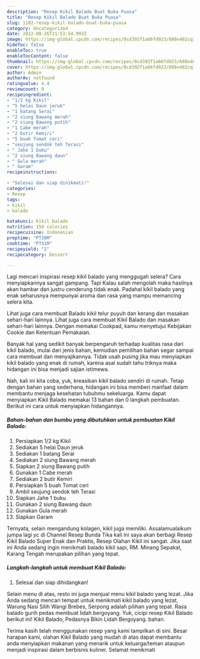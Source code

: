 ```yaml
---
description: "Resep Kikil Balado Buat Buka Puasa"
title: "Resep Kikil Balado Buat Buka Puasa"
slug: 1182-resep-kikil-balado-buat-buka-puasa
category: Uncategorized
date: 2022-08-26T21:53:54.993Z
image: https://img-global.cpcdn.com/recipes/8cd392f1a66fd923/680x482cq70/kikil-balado-foto-resep-utama.jpg
hideToc: false
enableToc: true
enableTocContent: false
thumbnail: https://img-global.cpcdn.com/recipes/8cd392f1a66fd923/680x482cq70/kikil-balado-foto-resep-utama.jpg
cover: https://img-global.cpcdn.com/recipes/8cd392f1a66fd923/680x482cq70/kikil-balado-foto-resep-utama.jpg
author: Admin
authorAv: notfound
ratingvalue: 4.4
reviewcount: 9
recipeingredient:
- "1/2 kg Kikil"
- "5 helai Daun jeruk"
- "1 batang Serai"
- "2 siung Bawang merah"
- "2 siung Bawang putih"
- "1 Cabe merah"
- "2 butir Kemiri"
- "5 buah Tomat ceri"
- "seujung sendok teh Terasi"
- " Jahe 1 buku"
- "2 siung Bawang daun"
- " Gula merah"
- " Garam"
recipeinstructions:

- "Selesai dan siap dinikmati!"
categories:
- Resep
tags:
- kikil
- balado

katakunci: kikil balado 
nutrition: 159 calories
recipecuisine: Indonesian
preptime: "PT20M"
cooktime: "PT31M"
recipeyield: "2"
recipecategory: Dessert

---
```



Lagi mencari inspirasi resep kikil balado yang menggugah selera? Cara menyiapkannya sangat gampang. Tapi Kalau salah mengolah maka hasilnya akan hambar dan justru cenderung tidak enak. Padahal kikil balado yang enak seharusnya mempunyai aroma dan rasa yang mampu memancing selera kita.


Lihat juga cara membuat Balado kikil telur puyuh dan kerang dan masakan sehari-hari lainnya. Lihat juga cara membuat Kikil Balado dan masakan sehari-hari lainnya. Dengan memakai Cookpad, kamu menyetujui Kebijakan Cookie dan Ketentuan Pemakaian.

Banyak hal yang sedikit banyak berpengaruh terhadap kualitas rasa dari kikil balado, mulai dari jenis bahan, kemudian pemilihan bahan segar sampai cara membuat dan menyajikannya. Tidak usah pusing jika mau menyiapkan kikil balado yang enak di rumah, karena asal sudah tahu triknya maka hidangan ini bisa menjadi sajian istimewa.


Nah, kali ini kita coba, yuk, kreasikan kikil balado sendiri di rumah. Tetap dengan bahan yang sederhana, hidangan ini bisa memberi manfaat dalam membantu menjaga kesehatan tubuhmu sekeluarga. Kamu dapat menyiapkan Kikil Balado memakai 13 bahan dan 0 langkah pembuatan. Berikut ini cara untuk menyiapkan hidangannya.

<!--inarticleads1-->

##### Bahan-bahan dan bumbu yang dibutuhkan untuk pembuatan Kikil Balado:

1. Persiapkan 1/2 kg Kikil
1. Sediakan 5 helai Daun jeruk
1. Sediakan 1 batang Serai
1. Sediakan 2 siung Bawang merah
1. Siapkan 2 siung Bawang putih
1. Gunakan 1 Cabe merah
1. Sediakan 2 butir Kemiri
1. Persiapkan 5 buah Tomat ceri
1. Ambil seujung sendok teh Terasi
1. Siapkan  Jahe 1 buku
1. Gunakan 2 siung Bawang daun
1. Gunakan  Gula merah
1. Siapkan  Garam


Ternyata, selain mengandung kolagen, kikil juga memiliki. Assalamualaikum jumpa lagi yc di Channel Resep Bunda Tika kali ini saya akan berbagi Resep Kikil Balado Super Enak dan Praktis, Resep Olahan Kikil ini sangat. Jika saat ini Anda sedang ingin menikmati balado kikil sapi, RM. Minang Sepakat, Karang Tengah merupakan pilihan yang tepat. 

<!--inarticleads2-->

##### Langkah-langkah untuk membuat Kikil Balado:


1. Selesai dan siap dihidangkan!

Selain menu di atas, resto ini juga menjual menu kikil balado yang lezat. Jika Anda sedang mencari tempat untuk menikmati kikil balado yang lezat, Warung Nasi Silih Wangi Brebes, Serpong adalah pilihan yang tepat. Rasa balado gurih pedas membuat lidah bergoyang. Yuk, cicipi resep Kikil Balado berikut ini! Kikil Balado, Pedasnya Bikin Lidah Bergoyang. bahan. 

Terima kasih telah menggunakan resep yang kami tampilkan di sini. Besar harapan kami, olahan Kikil Balado yang mudah di atas dapat membantu anda menyiapkan makanan yang menarik untuk keluarga/teman ataupun menjadi inspirasi dalam berbisnis kuliner. Selamat menikmati
